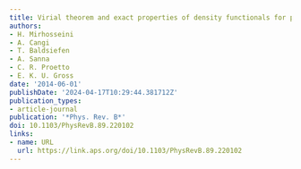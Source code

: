 ```yaml
---
title: Virial theorem and exact properties of density functionals for periodic systems
authors:
- H. Mirhosseini
- A. Cangi
- T. Baldsiefen
- A. Sanna
- C. R. Proetto
- E. K. U. Gross
date: '2014-06-01'
publishDate: '2024-04-17T10:29:44.381712Z'
publication_types:
- article-journal
publication: '*Phys. Rev. B*'
doi: 10.1103/PhysRevB.89.220102
links:
- name: URL
  url: https://link.aps.org/doi/10.1103/PhysRevB.89.220102
---
```

